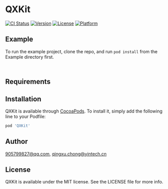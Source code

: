 # QXKit

[![CI Status](http://img.shields.io/travis/905799827@qq.com/QXKit.svg?style=flat)](https://travis-ci.org/905799827@qq.com/QXKit)
[![Version](https://img.shields.io/cocoapods/v/QXKit.svg?style=flat)](http://cocoapods.org/pods/QXKit)
[![License](https://img.shields.io/cocoapods/l/QXKit.svg?style=flat)](http://cocoapods.org/pods/QXKit)
[![Platform](https://img.shields.io/cocoapods/p/QXKit.svg?style=flat)](http://cocoapods.org/pods/QXKit)

## Example

To run the example project, clone the repo, and run `pod install` from the Example directory first.

```


```


## Requirements

## Installation

QXKit is available through [CocoaPods](http://cocoapods.org). To install
it, simply add the following line to your Podfile:

```ruby
pod 'QXKit'
```

## Author

905799827@qq.com, qingxu.chong@yintech.cn

## License

QXKit is available under the MIT license. See the LICENSE file for more info.
